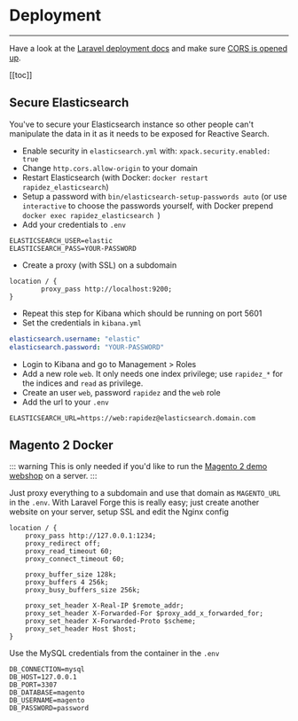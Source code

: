 # Deployment

---

Have a look at the [Laravel deployment docs](https://laravel.com/docs/master/deployment) and make sure [CORS is opened up](installation.md#cors).

[[toc]]

## Secure Elasticsearch

You've to secure your Elasticsearch instance so other people can't manipulate the data in it as it needs to be exposed for Reactive Search.

- Enable security in `elasticsearch.yml` with: `xpack.security.enabled: true`
- Change `http.cors.allow-origin` to your domain
- Restart Elasticsearch (with Docker: `docker restart rapidez_elasticsearch`)
- Setup a password with `bin/elasticsearch-setup-passwords auto` (or use `interactive` to choose the passwords yourself, with Docker prepend `docker exec rapidez_elasticsearch `)
- Add your credentials to `.env`
```
ELASTICSEARCH_USER=elastic
ELASTICSEARCH_PASS=YOUR-PASSWORD
```
- Create a proxy (with SSL) on a subdomain
```nginx
location / {
        proxy_pass http://localhost:9200;
}
```
- Repeat this step for Kibana which should be running on port 5601
- Set the credentials in `kibana.yml`
```yaml
elasticsearch.username: "elastic"
elasticsearch.password: "YOUR-PASSWORD"
```
- Login to Kibana and go to Management > Roles
- Add a new role `web`. It only needs one index privilege; use `rapidez_*` for the indices and `read` as privilege.
- Create an user `web`, password `rapidez` and the `web` role
- Add the url to your `.env`
```
ELASTICSEARCH_URL=https://web:rapidez@elasticsearch.domain.com
```

## Magento 2 Docker

::: warning
This is only needed if you'd like to run the [Magento 2 demo webshop](installation.md#demo-magento-2-webshop) on a server.
:::

Just proxy everything to a subdomain and use that domain as `MAGENTO_URL` in the `.env`. With Laravel Forge this is really easy; just create another website on your server, setup SSL and edit the Nginx config
```nginx
location / {
    proxy_pass http://127.0.0.1:1234;
    proxy_redirect off;
    proxy_read_timeout 60;
    proxy_connect_timeout 60;
    
    proxy_buffer_size 128k;
    proxy_buffers 4 256k;
    proxy_busy_buffers_size 256k;

    proxy_set_header X-Real-IP $remote_addr;
    proxy_set_header X-Forwarded-For $proxy_add_x_forwarded_for;
    proxy_set_header X-Forwarded-Proto $scheme;
    proxy_set_header Host $host;
}
```
Use the MySQL credentials from the container in the `.env`
```
DB_CONNECTION=mysql
DB_HOST=127.0.0.1
DB_PORT=3307
DB_DATABASE=magento
DB_USERNAME=magento
DB_PASSWORD=password
```
